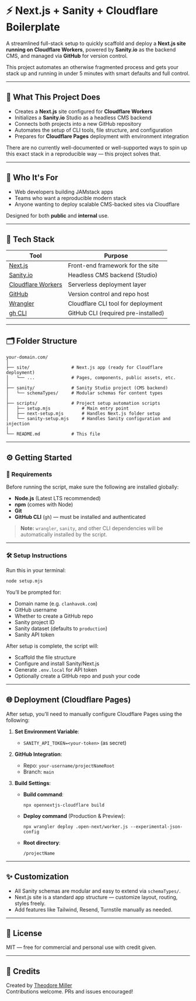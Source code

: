 # ⚡ Next.js + Sanity + Cloudflare Boilerplate

A streamlined full-stack setup to quickly scaffold and deploy a **Next.js site running on Cloudflare Workers**, powered by **Sanity.io** as the backend CMS, and managed via **GitHub** for version control.

This project automates an otherwise fragmented process and gets your stack up and running in under 5 minutes with smart defaults and full control.

---

## 🚀 What This Project Does

- Creates a **Next.js** site configured for **Cloudflare Workers**
- Initializes a **Sanity.io** Studio as a headless CMS backend
- Connects both projects into a new GitHub repository
- Automates the setup of CLI tools, file structure, and configuration
- Prepares for **Cloudflare Pages** deployment with environment integration

There are no currently well-documented or well-supported ways to spin up this exact stack in a reproducible way — this project solves that.

---

## 👥 Who It's For

- Web developers building JAMstack apps
- Teams who want a reproducible modern stack
- Anyone wanting to deploy scalable CMS-backed sites via Cloudflare

Designed for both **public** and **internal** use.

---

## 🧰 Tech Stack

| Tool         | Purpose                        |
|--------------|--------------------------------|
| [Next.js](https://nextjs.org/)     | Front-end framework for the site     |
| [Sanity.io](https://www.sanity.io/) | Headless CMS backend (Studio)        |
| [Cloudflare Workers](https://developers.cloudflare.com/workers/) | Serverless deployment layer           |
| [GitHub](https://github.com)       | Version control and repo host        |
| [Wrangler](https://developers.cloudflare.com/workers/wrangler/)   | Cloudflare CLI tool for deployment   |
| [gh CLI](https://cli.github.com/)  | GitHub CLI (required pre-installed)  |

---

## 🗂 Folder Structure

```
your-domain.com/
│
├── site/                # Next.js app (ready for Cloudflare deployment)
│   └── ...              # Pages, components, public assets, etc.
│
├── sanity/              # Sanity Studio project (CMS backend)
│   └── schemaTypes/     # Modular schemas for content types
│
├── scripts/             # Project setup automation scripts
│   ├── setup.mjs            # Main entry point
│   ├── next-setup.mjs       # Handles Next.js folder setup
│   └── sanity-setup.mjs     # Handles Sanity configuration and injection
│
└── README.md            # This file
```

---

## ⚙️ Getting Started

### 🔧 Requirements

Before running the script, make sure the following are installed globally:

- **Node.js** (Latest LTS recommended)
- **npm** (comes with Node)
- **Git**
- **GitHub CLI** (`gh`) — must be installed and authenticated

> **Note:** `wrangler`, `sanity`, and other CLI dependencies will be automatically installed by the script.

---

### 🛠 Setup Instructions

Run this in your terminal:

```bash
node setup.mjs
```

You’ll be prompted for:

- Domain name (e.g. `clanhavok.com`)
- GitHub username
- Whether to create a GitHub repo
- Sanity project ID
- Sanity dataset (defaults to `production`)
- Sanity API token

After setup is complete, the script will:

- Scaffold the file structure
- Configure and install Sanity/Next.js
- Generate `.env.local` for API token
- Optionally create a GitHub repo and push your code

---

## 🌐 Deployment (Cloudflare Pages)

After setup, you’ll need to manually configure Cloudflare Pages using the following:

1. **Set Environment Variable**:
   - `SANITY_API_TOKEN=<your-token>` (as secret)

2. **GitHub Integration**:
   - Repo: `your-username/projectNameRoot`
   - Branch: `main`

3. **Build Settings**:
   - **Build command**:  
     ```
     npx opennextjs-cloudflare build
     ```
   - **Deploy command** (Production & Preview):  
     ```
     npx wrangler deploy .open-next/worker.js --experimental-json-config
     ```
   - **Root directory**:  
     ```
     /projectName
     ```

---

## ✨ Customization

- All Sanity schemas are modular and easy to extend via `schemaTypes/`.
- Next.js site is a standard app structure — customize layout, routing, styles freely.
- Add features like Tailwind, Resend, Turnstile manually as needed.

---

## 📄 License

MIT — free for commercial and personal use with credit given.

---

## 🧠 Credits

Created by [Theodore Miller](https://theodore-miller.com)  
Contributions welcome. PRs and issues encouraged!
